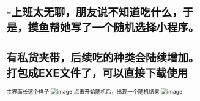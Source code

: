 # -上班太无聊，朋友说不知道吃什么，于是，摸鱼帮她写了一个随机选择小程序。
# 有私货夹带，后续吃的种类会陆续增加。打包成EXE文件了，可以直接下载使用
主界面长这个样子
![image](https://user-images.githubusercontent.com/37370675/115332362-3d5e7b80-a1ca-11eb-9142-7456e7fdcab3.png)
点击开始随机后，出现一个随机结果
![image](https://user-images.githubusercontent.com/37370675/115332417-5c5d0d80-a1ca-11eb-94f2-044680d4b013.png)

